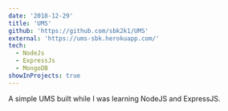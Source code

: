 ```yaml
---
date: '2018-12-29'
title: 'UMS'
github: 'https://github.com/sbk2k1/UMS'
external: 'https://ums-sbk.herokuapp.com/'
tech:
  - NodeJs
  - ExpressJs
  - MongoDB
showInProjects: true
---
```


A simple UMS built while I was learning NodeJS and ExpressJS.
